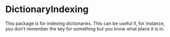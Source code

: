 # DictionaryIndexing

This package is for indexing dictionaries. This can be useful if, for instance, you don't remember the key for something but you know what place it is in.

